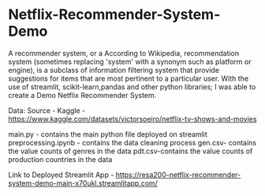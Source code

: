 # Netflix-Recommender-System-Demo

A recommender system, or a According to Wikipedia, recommendation system (sometimes replacing 'system' with a synonym such as platform or engine), is a subclass of information filtering system that provide suggestions for items that are most pertinent to a particular user.
With the use of streamlit, scikit-learn,pandas and other python libraries; I was able to create a Demo Netflix Recommender System.

Data: Source - Kaggle - https://www.kaggle.com/datasets/victorsoeiro/netflix-tv-shows-and-movies 

main.py - contains the main python file deployed on streamlit
preprocessing.ipynb - contains the data cleaning process 
gen.csv- contains the value counts of genres in the data
pdt.csv-contains the value counts of production countries in the data

Link to Deployed Streamlit App - https://resa200-netflix-recommender-system-demo-main-x70ukl.streamlitapp.com/
